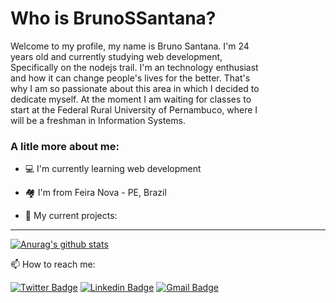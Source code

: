 # Who is BrunoSSantana?

<p style="width:400px">Welcome to my profile, my name is Bruno Santana. I'm 24 years old and currently studying web development, Specifically on the nodejs trail. I'm an technology enthusiast and how it can change people's lives for the better. That's why I am so passionate about this area in which I decided to dedicate myself. At the moment I am waiting for classes to start at the Federal Rural University of Pernambuco, where I will be a freshman in Information Systems.
  


</p>

<!--
**BrunoSSantana/BrunoSSantana** is a ✨ _special_ ✨ repository because its `README.md` (this file) appears on your GitHub profile.
-->
### A litle more about me:

- 💻 I'm currently learning web development

- 🏘️ I'm from Feira Nova - PE, Brazil

- 🚀 My current projects:
<!--
  - [Foodfy](https://github.com/BrunoSSantana/Foodfy)
  - [30DiasDeCSS](https://github.com/BrunoSSantana/30diasDeCSS)
  - [Next Level week 1](https://github.com/BrunoSSantana/Next-level-week)
  - [Launchbase Challenge 1-2](https://github.com/BrunoSSantana/Desafios_LaunchBase)
  - [LaunchBase Challenge 3](https://github.com/BrunoSSantana/Launchbase-Rocketseat-Desafio-3-Iniciando-no-Beck-end)
  - [LaunchBase Challenge 4](https://github.com/BrunoSSantana/Launchbase-Rocketseat-Desafio-4-Controle-de-Academia)
  
-->
---

[![Anurag's github stats](https://github-readme-stats.vercel.app/api?username=brunossantana&show_icons=true&theme=ayu-mirage)](https://github.com/brunossantana/github-readme-stats)

📫 How to reach me:

[![Twitter Badge](https://img.shields.io/badge/-@brunoossantana-1ca0f1?style=flat-square&labelColor=1ca0f1&logo=twitter&logoColor=white&link=https://twitter.com/brunoossantana)](https://twitter.com/brunoossantana) [![Linkedin Badge](https://img.shields.io/badge/-Bruno_Santana-blue?style=flat-square&logo=Linkedin&logoColor=white&link=https://www.linkedin.com/in/bruno-santanas/)](https://www.linkedin.com/in/bruno-santanas/) 
[![Gmail Badge](https://img.shields.io/badge/-brunoosouza15@gmail.com-c14438?style=flat-square&logo=Gmail&logoColor=white&link=mailto:brunoosouza15@gmail.com)](mailto:brunoosouza15.com)
<!-- links -->



